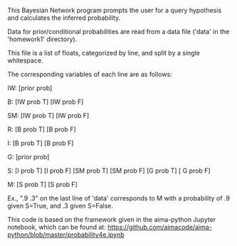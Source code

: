 This Bayesian Network program prompts the user for a query hypothesis and calculates the inferred probability.

Data for prior/conditional probabilities are read from a data file ('data' in the 'homework1' directory).

This file is a list of floats, categorized by line, and split by a single whitespace.

The corresponding variables of each line are as follows:

IW: [prior prob]

B: [IW prob T] [IW prob F]

SM: [IW prob T] [IW prob F]

R: [B prob T] [B prob F]

I: [B prob T] [B prob F]

G: [prior prob]

S: [I prob T] [I prob F] [SM prob T] [SM prob F] [G prob T] [ G prob F]

M: [S prob T] [S prob F]

Ex., ".9 .3" on the last line of 'data' corresponds to M with a probability of .9 given S=True, and .3 given S=False.


This code is based on the framework given in the aima-python Jupyter notebook, which can be found at:
https://github.com/aimacode/aima-python/blob/master/probability4e.ipynb

